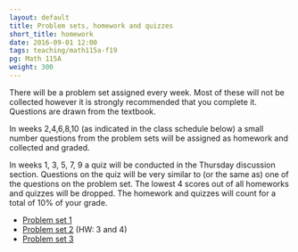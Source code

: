 ```yaml
---
layout: default
title: Problem sets, homework and quizzes
short_title: homework
date: 2016-09-01 12:00
tags: teaching/math115a-f19
pg: Math 115A
weight: 300
---
```


There will be a problem set assigned every week. Most of these will not be collected however it is strongly recommended that you complete it. Questions are drawn from the textbook.

In weeks 2,4,6,8,10 (as indicated in the class schedule below) a small number questions from the problem sets will be assigned as homework and collected and graded. 

In weeks 1, 3, 5, 7, 9 a quiz will be conducted in the Thursday discussion section. Questions on the quiz will be very similar to (or the same as) one of the questions on the problem set. The lowest 4 scores out of all homeworks and quizzes will be dropped. The homework and quizzes will count for a total of 10% of your grade.

- [Problem set 1][ps1] <!-- ([solutions][ps1s]) -->
- [Problem set 2][ps2] <!-- ([solutions][ps2s]) --> (HW: 3 and 4)
- [Problem set 3][ps3] <!-- ([solutions][ps3s]) -->
<!-- - [Problem set 4][ps4] ([solutions][ps4s]) (HW 3, 4b, 6b-d) -->
<!-- - [Problem set 5][ps5] ([solutions][ps5s]) -->
<!-- - [Problem set 6][ps6] ([solutions][ps6s]) (HW 2 and 5) -->
<!-- - [Problem set 7][ps7] ([solutions][ps7s]) -->
<!-- - [Problem set 8][ps8] ([solutions][ps8s]) (HW 3, 5) -->
<!-- - [Problem set 9][ps9] ([solutions][ps9s]) (HW 2, 3) -->
<!-- - [Problem set 10][ps10] ([solutions][ps10s])  -->

[ps1]: ps/ps1.pdf
[ps2]: ps/ps2.pdf
[ps3]: ps/ps3.pdf
[ps4]: ps/ps4.pdf
[ps5]: ps/ps5.pdf
[ps6]: ps/ps6.pdf
[ps7]: ps/ps7.pdf
[ps8]: ps/ps8.pdf
[ps9]: ps/ps9.pdf
[ps10]: ps/ps10.pdf

[ps1s]: ps/ps1-solutions.pdf
[ps2s]: ps/ps2-solutions.pdf
[ps3s]: ps/ps3-solutions.pdf
[ps4s]: ps/ps4-solutions.pdf
[ps5s]: ps/ps5-solutions.pdf
[ps6s]: ps/ps6-solutions.pdf
[ps7s]: ps/ps7-solutions.pdf
[ps8s]: ps/ps8-solutions.pdf
[ps9s]: ps/ps9-solutions.pdf
[ps10s]: ps/ps10-solutions.pdf
